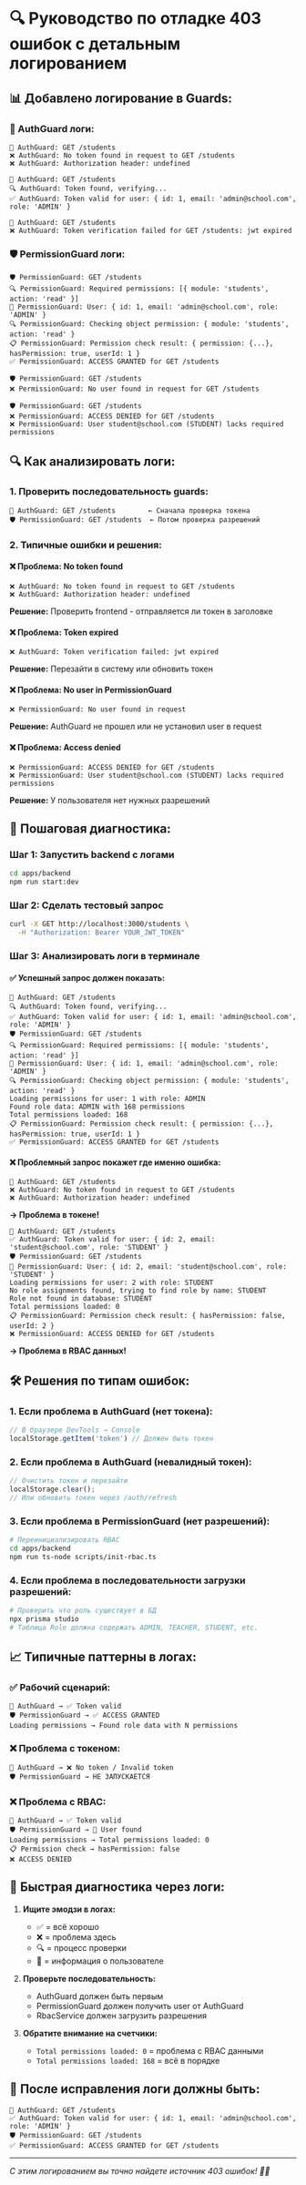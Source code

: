 # 🔍 Руководство по отладке 403 ошибок с детальным логированием

## 📊 **Добавлено логирование в Guards:**

### **🔐 AuthGuard логи:**
```
🔐 AuthGuard: GET /students
❌ AuthGuard: No token found in request to GET /students
❌ AuthGuard: Authorization header: undefined

🔐 AuthGuard: GET /students  
🔍 AuthGuard: Token found, verifying...
✅ AuthGuard: Token valid for user: { id: 1, email: 'admin@school.com', role: 'ADMIN' }

🔐 AuthGuard: GET /students
❌ AuthGuard: Token verification failed for GET /students: jwt expired
```

### **🛡️ PermissionGuard логи:**
```
🛡️ PermissionGuard: GET /students
🔍 PermissionGuard: Required permissions: [{ module: 'students', action: 'read' }]
👤 PermissionGuard: User: { id: 1, email: 'admin@school.com', role: 'ADMIN' }
🔍 PermissionGuard: Checking object permission: { module: 'students', action: 'read' }
📋 PermissionGuard: Permission check result: { permission: {...}, hasPermission: true, userId: 1 }
✅ PermissionGuard: ACCESS GRANTED for GET /students

🛡️ PermissionGuard: GET /students
❌ PermissionGuard: No user found in request for GET /students

🛡️ PermissionGuard: GET /students  
❌ PermissionGuard: ACCESS DENIED for GET /students
❌ PermissionGuard: User student@school.com (STUDENT) lacks required permissions
```

## 🔍 **Как анализировать логи:**

### **1. Проверить последовательность guards:**
```
🔐 AuthGuard: GET /students        ← Сначала проверка токена
🛡️ PermissionGuard: GET /students  ← Потом проверка разрешений
```

### **2. Типичные ошибки и решения:**

#### **❌ Проблема: No token found**
```
❌ AuthGuard: No token found in request to GET /students
❌ AuthGuard: Authorization header: undefined
```
**Решение:** Проверить frontend - отправляется ли токен в заголовке

#### **❌ Проблема: Token expired**
```
❌ AuthGuard: Token verification failed: jwt expired
```
**Решение:** Перезайти в систему или обновить токен

#### **❌ Проблема: No user in PermissionGuard**
```
❌ PermissionGuard: No user found in request
```
**Решение:** AuthGuard не прошел или не установил user в request

#### **❌ Проблема: Access denied**
```
❌ PermissionGuard: ACCESS DENIED for GET /students
❌ PermissionGuard: User student@school.com (STUDENT) lacks required permissions
```
**Решение:** У пользователя нет нужных разрешений

## 🧪 **Пошаговая диагностика:**

### **Шаг 1: Запустить backend с логами**
```bash
cd apps/backend
npm run start:dev
```

### **Шаг 2: Сделать тестовый запрос**
```bash
curl -X GET http://localhost:3000/students \
  -H "Authorization: Bearer YOUR_JWT_TOKEN"
```

### **Шаг 3: Анализировать логи в терминале**

#### **✅ Успешный запрос должен показать:**
```
🔐 AuthGuard: GET /students
🔍 AuthGuard: Token found, verifying...
✅ AuthGuard: Token valid for user: { id: 1, email: 'admin@school.com', role: 'ADMIN' }
🛡️ PermissionGuard: GET /students
🔍 PermissionGuard: Required permissions: [{ module: 'students', action: 'read' }]
👤 PermissionGuard: User: { id: 1, email: 'admin@school.com', role: 'ADMIN' }
🔍 PermissionGuard: Checking object permission: { module: 'students', action: 'read' }
Loading permissions for user: 1 with role: ADMIN
Found role data: ADMIN with 168 permissions
Total permissions loaded: 168
📋 PermissionGuard: Permission check result: { permission: {...}, hasPermission: true, userId: 1 }
✅ PermissionGuard: ACCESS GRANTED for GET /students
```

#### **❌ Проблемный запрос покажет где именно ошибка:**
```
🔐 AuthGuard: GET /students
❌ AuthGuard: No token found in request to GET /students
❌ AuthGuard: Authorization header: undefined
```
**→ Проблема в токене!**

```
🔐 AuthGuard: GET /students
✅ AuthGuard: Token valid for user: { id: 2, email: 'student@school.com', role: 'STUDENT' }
🛡️ PermissionGuard: GET /students
👤 PermissionGuard: User: { id: 2, email: 'student@school.com', role: 'STUDENT' }
Loading permissions for user: 2 with role: STUDENT
No role assignments found, trying to find role by name: STUDENT
Role not found in database: STUDENT
Total permissions loaded: 0
📋 PermissionGuard: Permission check result: { hasPermission: false, userId: 2 }
❌ PermissionGuard: ACCESS DENIED for GET /students
```
**→ Проблема в RBAC данных!**

## 🛠️ **Решения по типам ошибок:**

### **1. Если проблема в AuthGuard (нет токена):**
```javascript
// В браузере DevTools → Console
localStorage.getItem('token') // Должен быть токен
```

### **2. Если проблема в AuthGuard (невалидный токен):**
```javascript
// Очистить токен и перезайти
localStorage.clear();
// Или обновить токен через /auth/refresh
```

### **3. Если проблема в PermissionGuard (нет разрешений):**
```bash
# Переинициализировать RBAC
cd apps/backend
npm run ts-node scripts/init-rbac.ts
```

### **4. Если проблема в последовательности загрузки разрешений:**
```bash
# Проверить что роль существует в БД
npx prisma studio
# Таблица Role должна содержать ADMIN, TEACHER, STUDENT, etc.
```

## 📈 **Типичные паттерны в логах:**

### **✅ Рабочий сценарий:**
```
🔐 AuthGuard → ✅ Token valid
🛡️ PermissionGuard → ✅ ACCESS GRANTED
Loading permissions → Found role data with N permissions
```

### **❌ Проблема с токеном:**
```
🔐 AuthGuard → ❌ No token / Invalid token
🛡️ PermissionGuard → НЕ ЗАПУСКАЕТСЯ
```

### **❌ Проблема с RBAC:**
```
🔐 AuthGuard → ✅ Token valid  
🛡️ PermissionGuard → 👤 User found
Loading permissions → Total permissions loaded: 0
📋 Permission check → hasPermission: false
❌ ACCESS DENIED
```

## 🎯 **Быстрая диагностика через логи:**

1. **Ищите эмодзи в логах:**
   - ✅ = всё хорошо
   - ❌ = проблема здесь
   - 🔍 = процесс проверки
   - 👤 = информация о пользователе

2. **Проверьте последовательность:**
   - AuthGuard должен быть первым
   - PermissionGuard должен получить user от AuthGuard
   - RbacService должен загрузить разрешения

3. **Обратите внимание на счетчики:**
   - `Total permissions loaded: 0` = проблема с RBAC данными
   - `Total permissions loaded: 168` = всё в порядке

## 🎉 **После исправления логи должны быть:**
```
🔐 AuthGuard: GET /students
✅ AuthGuard: Token valid for user: { id: 1, email: 'admin@school.com', role: 'ADMIN' }
🛡️ PermissionGuard: GET /students  
✅ PermissionGuard: ACCESS GRANTED for GET /students
```

---

*С этим логированием вы точно найдете источник 403 ошибок! 🕵️‍♂️*
